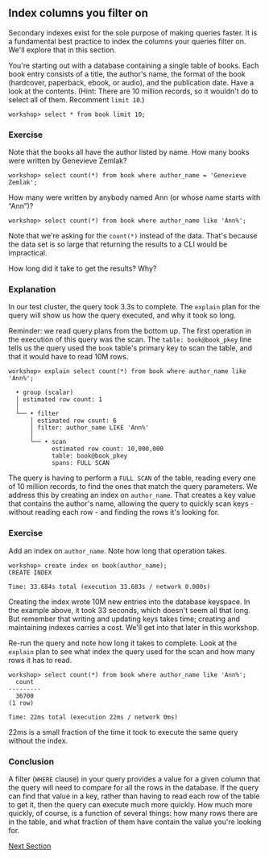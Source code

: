 ## Index columns you filter on

Secondary indexes exist for the sole purpose of making queries faster.  It is a fundamental best practice to index the columns your queries filter on.  We'll explore that in this section.

You're starting out with a database containing a single table of books.  Each book entry consists of a title, the author's name, the format of the book (hardcover, paperback, ebook, or audio), and the publication date.
Have a look at the contents.  (Hint: There are 10 million records, so it wouldn't do to select all of them.  Recomment `limit 10`.)

```
workshop> select * from book limit 10;
```

### Exercise

Note that the books all have the author listed by name.  How many books were written by Genevieve Zemlak?

```
workshop> select count(*) from book where author_name = 'Genevieve Zemlak';
```

How many were written by anybody named Ann (or whose name starts with “Ann”)?
```
workshop> select count(*) from book where author_name like 'Ann%';
```

Note that we're asking for the `count(*)` instead of the data.  That's because the data set is so large that returning the results to a CLI would be impractical.

How long did it take to get the results?  Why?  

### Explanation

In our test cluster, the query took 3.3s to complete.  The `explain` plan for the query will show us how the query executed, and why it took so long.

Reminder: we read query plans from the bottom up.  The first operation in the execution of this query was the scan.  The `table: book@book_pkey` line tells us the query used the `book` table's primary key to scan the table, and that it would have to read 10M rows.

```
workshop> explain select count(*) from book where author_name like 'Ann%';

  • group (scalar)
  │ estimated row count: 1
  │
  └── • filter
      │ estimated row count: 6
      │ filter: author_name LIKE 'Ann%'
      │
      └── • scan
            estimated row count: 10,000,000
            table: book@book_pkey
            spans: FULL SCAN
```

The query is having to perform a `FULL SCAN` of the table, reading every one of 10 million records, to find the ones that match the query parameters.  We address this by creating an index on `author_name`.  That creates a key value that contains the author's name, allowing the query to quickly scan keys - without reading each row - and finding the rows it's looking for.  

### Exercise

Add an index on `author_name`.  Note how long that operation takes.
```
workshop> create index on book(author_name);
CREATE INDEX

Time: 33.684s total (execution 33.683s / network 0.000s)
```

Creating the index wrote 10M new entries into the database keyspace.  In the example above, it took 33 seconds, which doesn't seem all that long.  But remember that writing and updating keys takes time; creating and maintaining indexes carries a cost.  We'll get into that later in this workshop.

Re-run the query and note how long it takes to complete.  Look at the `explain` plan to see what index the query used for the scan and how many rows it has to read.

```
workshop> select count(*) from book where author_name like 'Ann%';
  count
---------
  36700
(1 row)

Time: 22ms total (execution 22ms / network 0ms)
```

22ms is a small fraction of the time it took to execute the same query without the index.

### Conclusion

A filter (`WHERE` clause) in your query provides a value for a given column that the query will need to compare for all the rows in the database.  If the query can find that value in a key, rather than having to read each row of the table to get it, then the query can execute much more quickly.  How much more quickly, of course, is a function of several things: how many rows there are in the table, and what fraction of them have contain the value you're looking for.

[Next Section](cover.md)
